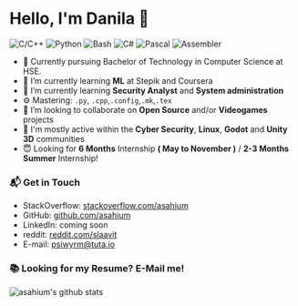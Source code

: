 # Hello, I'm Danila 👋

![C/C++](https://img.shields.io/badge/C/C++-Intermediate-yellow)
![Python](https://img.shields.io/badge/Python-Advanced-orange)
![Bash](https://img.shields.io/badge/Bash-Intermediate-yellow)
![C#](https://img.shields.io/badge/CSharp-Beginner-green)
![Pascal](https://img.shields.io/badge/Pascal-Advanced-orange)
![Assembler](https://img.shields.io/badge/Assembler-Beginner-green)

- 🔭 Currently pursuing Bachelor of Technology in Computer Science at HSE.
- 🌱 I’m currently learning **ML** at Stepik and Coursera
- 🌱 I’m currently learning **Security Analyst** and **System administration**
- ⚙️ Mastering: `.py`, `.cpp`,`.config`,`.mk`,`.tex`
- 👯 I’m looking to collaborate on **Open Source** and/or **Videogames** projects
- 💬 I'm mostly active within the **Cyber Security**, **Linux**, **Godot** and **Unity 3D** communities
- 😇  Looking for **6 Months** Internship **( May to November )** / **2-3 Months Summer** Internship!

### 📬 Get in Touch

- StackOverflow: [stackoverflow.com/asahium][stackoverflow]
- GitHub: [github.com/asahium][github]
- LinkedIn: coming soon
- reddit: [reddit.com/slaavit][reddit]
- E-mail: psiwyrm@tuta.io

### 📚 Looking for my Resume? E-Mail me!

![asahium's github stats](https://github-readme-stats.vercel.app/api?username=asahium&show_icons=true&hide_border=true)

[stackoverflow]: https://stackoverflow.com/users/16598895/asahium
[github]: https://github.com/asahium
[reddit]: https://www.reddit.com/user/slaavit
